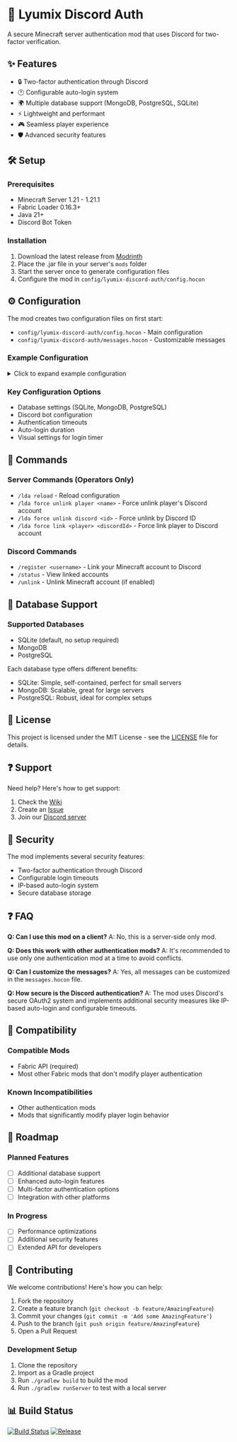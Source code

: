 # 🔐 Lyumix Discord Auth

A secure Minecraft server authentication mod that uses Discord for two-factor verification.

## ✨ Features

- 🔒 Two-factor authentication through Discord
- 🕐 Configurable auto-login system
- 🌍 Multiple database support (MongoDB, PostgreSQL, SQLite)
- ⚡ Lightweight and performant
- 🎮 Seamless player experience
- 🛡️ Advanced security features

## 🛠️ Setup

### Prerequisites
- Minecraft Server 1.21 - 1.21.1
- Fabric Loader 0.16.3+
- Java 21+
- Discord Bot Token

### Installation
1. Download the latest release from [Modrinth](https://modrinth.com/mod/lyumix-discord-auth)
2. Place the .jar file in your server's `mods` folder
3. Start the server once to generate configuration files
4. Configure the mod in `config/lyumix-discord-auth/config.hocon`

## ⚙️ Configuration

The mod creates two configuration files on first start:
- `config/lyumix-discord-auth/config.hocon` - Main configuration
- `config/lyumix-discord-auth/messages.hocon` - Customizable messages

### Example Configuration

<details>
<summary>Click to expand example configuration</summary>

```hocon
database {
# Database type (mongodb, postgresql, sqlite)
type = "sqlite"
# Connection string (required for MongoDB and PostgreSQL)

connectionString = ""
# Database credentials (PostgreSQL only)
username = ""
password = ""
}
discord {
# Your Discord bot token
botToken = "your-token-here"
# Discord server ID (leave empty to allow all servers)
discordServerId = ""
# Allow users to unlink their accounts
allowUserUnlink = true
}
login {
# Enable blindness effect while not authenticated
blindnessWhileLogin = true
# Auto-login time in hours (0 to disable)
autoLoginTime = 24
}
loginTimer {
# Enable login timeout
enabled = true
# Login timeout in seconds
loginTime = 60
# Timer display settings
title = "Time remaining: "
firstColor = "GREEN"
secondColor = "YELLOW"
thirdColor = "RED"
secondTime = 30
thirdTime = 15
}
```
</details>

### Key Configuration Options
- Database settings (SQLite, MongoDB, PostgreSQL)
- Discord bot configuration
- Authentication timeouts
- Auto-login duration
- Visual settings for login timer

## 📝 Commands

### Server Commands (Operators Only)
- `/lda reload` - Reload configuration
- `/lda force unlink player <name>` - Force unlink player's Discord account
- `/lda force unlink discord <id>` - Force unlink by Discord ID
- `/lda force link <player> <discordId>` - Force link player to Discord account

### Discord Commands
- `/register <username>` - Link your Minecraft account to Discord
- `/status` - View linked accounts
- `/unlink` - Unlink Minecraft account (if enabled)

## 🔧 Database Support

### Supported Databases
- SQLite (default, no setup required)
- MongoDB
- PostgreSQL

Each database type offers different benefits:
- SQLite: Simple, self-contained, perfect for small servers
- MongoDB: Scalable, great for large servers
- PostgreSQL: Robust, ideal for complex setups

## 📄 License

This project is licensed under the MIT License - see the [LICENSE](LICENSE) file for details.

## ❓ Support

Need help? Here's how to get support:
1. Check the [Wiki](https://github.com/MatterMoulder/Lyumix-Minecraft-Discord-Auth-Bot/wiki)
2. Create an [Issue](https://github.com/MatterMoulder/Lyumix-Minecraft-Discord-Auth-Bot/issues)
3. Join our [Discord server](https://discord.gg/J8C6QzKkke)

## 🔐 Security

The mod implements several security features:
- Two-factor authentication through Discord
- Configurable login timeouts
- IP-based auto-login system
- Secure database storage

## ❓ FAQ

**Q: Can I use this mod on a client?**
A: No, this is a server-side only mod.

**Q: Does this work with other authentication mods?**
A: It's recommended to use only one authentication mod at a time to avoid conflicts.

**Q: Can I customize the messages?**
A: Yes, all messages can be customized in the `messages.hocon` file.

**Q: How secure is the Discord authentication?**
A: The mod uses Discord's secure OAuth2 system and implements additional security measures like IP-based auto-login and configurable timeouts.

## 🔄 Compatibility

### Compatible Mods
- Fabric API (required)
- Most other Fabric mods that don't modify player authentication

### Known Incompatibilities
- Other authentication mods
- Mods that significantly modify player login behavior

## 🚀 Roadmap

### Planned Features
- [ ] Additional database support
- [ ] Enhanced auto-login features
- [ ] Multi-factor authentication options
- [ ] Integration with other platforms

### In Progress
- [ ] Performance optimizations
- [ ] Additional security features
- [ ] Extended API for developers

## 👥 Contributing

We welcome contributions! Here's how you can help:

1. Fork the repository
2. Create a feature branch (`git checkout -b feature/AmazingFeature`)
3. Commit your changes (`git commit -m 'Add some AmazingFeature'`)
4. Push to the branch (`git push origin feature/AmazingFeature`)
5. Open a Pull Request

### Development Setup
1. Clone the repository
2. Import as a Gradle project
3. Run `./gradlew build` to build the mod
4. Run `./gradlew runServer` to test with a local server

## 📊 Build Status

[![Build Status](https://img.shields.io/github/workflow/status/MatterMoulder/Lyumix-Minecraft-Discord-Auth-Bot/build)](https://github.com/MatterMoulder/Lyumix-Minecraft-Discord-Auth-Bot/actions)
[![Release](https://img.shields.io/github/v/release/MatterMoulder/Lyumix-Minecraft-Discord-Auth-Bot)](https://github.com/MatterMoulder/Lyumix-Minecraft-Discord-Auth-Bot/releases)
